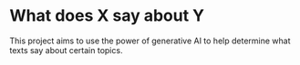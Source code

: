 # What does X say about Y

This project aims to use the power of generative AI to help determine what texts say about certain topics.

